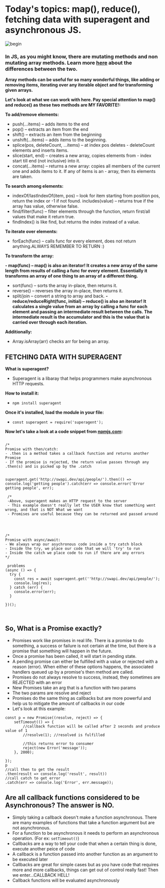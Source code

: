 # Today's topics: map(), reduce(), fetching data with superagent and asynchronous JS.

![begin](https://media.giphy.com/media/5zf2M4HgjjWszLd4a5/giphy.gif)


### In JS, as you might know, there are mutating methods and non mutating array methods. Learn more [here](https://lorenstewart.me/2017/01/22/javascript-array-methods-mutating-vs-non-mutating/) about the differences between the two.


**Array methods can be useful for so many wonderful things, like adding or removing items, iterating over any iterable object and for transforming given arrays.**

**Let's look at what we can work with here. Pay special attention to map() and reduce() as these two methods are MY FAVORITE!:**

**To add/remove elements:**

- push(...items) – adds items to the end
- pop() – extracts an item from the end
- shift() – extracts an item from the beginning
- unshift(...items) – adds items to the beginning.
- splice(pos, deleteCount, ...items) – at index pos deletes - deleteCount elements and inserts items.
- slice(start, end) – creates a new array, copies elements from - index start till end (not inclusive) into it.
- concat(...items) – returns a new array: copies all members of the current one and adds items to it. If any of items is an - array, then its elements are taken.

**To search among elements:**

- indexOf/lastIndexOf(item, pos) – look for item starting from position pos, return the index or -1 if not found.
includes(value) – returns true if the array has value, otherwise false.
- find/filter(func) – filter elements through the function, return first/all values that make it return true.
- findIndex() is like find, but returns the index instead of a value.

**To iterate over elements:**

- forEach(func) – calls func for every element, does not return anything.ALWAYS REMEMBER TO RETURN :)

**To transform the array:**

**- map(func) – map() is also an iterator! It creates a new array of the same length from results of calling a func for every element. Essentially it transforms an array of one thing to an array of a different thing.**
- sort(func) – sorts the array in-place, then returns it.
- reverse() – reverses the array in-place, then returns it.
- split/join – convert a string to array and back.
**- reduce/reduceRight(func, initial) – reduce() is also an iterator! It calculates a single value from an array by calling a func for each element and passing an intermediate result between the calls. The intermediate result is the accumulator and this is the value that is carried over through each iteration.**

**Additionally:**

- Array.isArray(arr) checks arr for being an array.


## FETCHING DATA WITH SUPERAGENT

**What is superagent?**

- Superagent is a libaray that helps programmers make asynchronous HTTP requests.

**How to install it:**

- `npm install superagent`

**Once it's installed, load the module in your file:**

- `const superagent = require('superagent');`

**Now let's take a look at a code snippet from [npmjs.com](https://www.npmjs.com/package/superagent#node):**

```

/*
Promise with then/catch:
- .then is a method takes a callback function and returns another Promise
- If the promise is rejected, the return value passes through any .then(s) and is picked up by the .catch


superagent.get('http://swapi.dev/api/people/').then(() => console.log('getting people').catch(err => console.error('Error getting people', err);

 /*
 -Above, superagent makes an HTTP request to the server
 - This example doesn't really let the USER know that something went wrong, and that is NOT What we want
 - Promises are useful because they can be returned and passed around




/*
Promise with async/await:
- We always wrap our asychronous code inside a try catch block
- Inside the try, we place our code that we will 'try' to run
- Inside the catch we place code to run if there are any errors
*/

 problems
(async () => {
  try {
    const res = await superagent.get(''http://swapi.dev/api/people/');
    console.log(res);
  } catch (err) {
    console.error(err);
  }

})();



```

## So, What is a Promise exactly?

- Promises work like promises in real life. There is a promise to do something, a success or failure is not certain at the time, but there is a promise that something will happen in the future.
- Once a promise has been called, it will start in pending state.
- A pending promise can either be fulfilled with a value or rejected with a reason (error). When either of these options happens, the associated handlers queued up by a promise's then method are called.
- Promises do not always resolve to success, instead, they sometimes are REJECTED with an error
- New Promises take an arg that is a function with two params
- The two params are resolve and reject
- Promises do the same thing as callbacks but are more powerful and help us to mitigate the amount of callbacks in our code
- Let's look at this example:

```
const p = new Promise((resolve, reject) => {
    setTimeout(() => {
        //callback function will be called after 2 seconds and produce value of 1
        //resolve(1); //resolved is fulfilled

        //this returns error to consumer
        reject(new Error('message'));
    }, 2000);

});
p
//call then to get the result
.then(result => console.log('result', result))
//call catch to get error
.catch(err => console.log('Error', err.message));

```




## Are all callback functions considered to be Asynchronous? The answer is NO.

- Simply taking a callback doesn't make a function asynchronous. There are many examples of functions that take a function argument but are not asynchronous.
- For a function to be asynchronous it needs to perform an asynchronous operation. (For ex: `setTimeout()`)
- Callbacks are a way to tell your code that when a certain thing is done, execute another peice of code
- A callback is a function passed into another function as an argument to be executed later
- Callbacks are great for simple cases but as you have code that requires more and more callbacks, things can get out of control really fast! Then we enter...CALLBACK HELL!
- Callback functions will be evaluated asynchronously